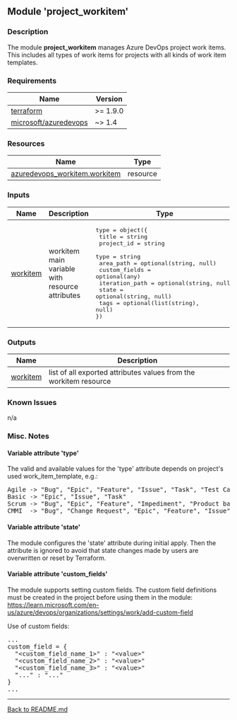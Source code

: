 ## Module 'project_workitem'

### Description  

The module **project_workitem** manages Azure DevOps project work items. This includes all types of work items for projects with all kinds of work item templates.  

### Requirements

| Name | Version |
|------|---------|
| <a name="requirement_terraform"></a> [terraform](#requirement\_terraform) | >= 1.9.0 |
| <a name="requirement_azuredevops"></a> [microsoft\/azuredevops](#requirement\_azuredevops) | ~> 1.4 |

### Resources

| Name | Type |
|------|------|
| [azuredevops_workitem.workitem](https://registry.terraform.io/providers/microsoft/azuredevops/latest/docs/resources/workitem) | resource |

### Inputs

| Name | Description | Type | Default | Required |
|------|-------------|------|---------|:--------:|
| <a name="input_workitem"></a> [workitem](#input\_workitem) | workitem main variable with resource attributes | <pre>type = object({<br>  title = string<br>  project_id = string<br>  type = string<br>  area_path = optional(string, null)<br>  custom_fields = optional(any)<br>  iteration_path = optional(string, null)<br>  state = optional(string, null)<br>  tags = optional(list(string), null)<br>})<br></pre> | none | yes |

### Outputs

| Name | Description |
|------|-------------|
| <a name="output_workitem"></a> [workitem](#output\_workitem) | list of all exported attributes values from the workitem resource |

### Known Issues

n/a

### Misc. Notes

#### Variable attribute 'type'  
  
The valid and available values for the 'type' attribute depends on project's used work_item_template, e.g.:  
  
<pre>
Agile -> "Bug", "Epic", "Feature", "Issue", "Task", "Test Case", "User Story"
Basic -> "Epic", "Issue", "Task"
Scrum -> "Bug", "Epic", "Feature", "Impediment", "Product backlog item", "Task"
CMMI  -> "Bug", "Change Request", "Epic", "Feature", "Issue", "Requirment", "Review", "Risk", "Task"
</pre>
  
#### Variable attribute 'state'  
  
The module configures the 'state' attribute during initial apply. Then the attribute is ignored to avoid that state changes made by users are overwritten or reset by Terraform.  
  
#### Variable attribute 'custom_fields'  
  
The module supports setting custom fields. The custom field definitions must be created in the project before using them in the module:  
https://learn.microsoft.com/en-us/azure/devops/organizations/settings/work/add-custom-field  
  
Use of custom fields:  
  
<pre>
...
custom_field = {
  "&lt;custom_field_name_1&gt;" : "&lt;value&gt;"
  "&lt;custom_field_name_2&gt;" : "&lt;value&gt;"
  "&lt;custom_field_name_3&gt;" : "&lt;value&gt;"
  "..." : "..."
}
...
</pre>
  
---
  
[Back to README.md](../README.md)  